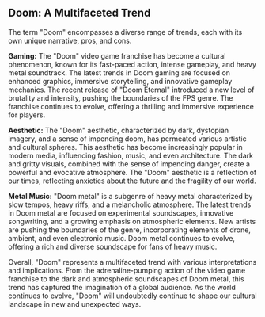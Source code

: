 ## Doom: A Multifaceted Trend

The term "Doom" encompasses a diverse range of trends, each with its own unique narrative, pros, and cons.  

**Gaming:** The "Doom" video game franchise has become a cultural phenomenon, known for its fast-paced action, intense gameplay, and heavy metal soundtrack.  The latest trends in Doom gaming are focused on enhanced graphics, immersive storytelling, and innovative gameplay mechanics.  The recent release of "Doom Eternal" introduced a new level of brutality and intensity, pushing the boundaries of the FPS genre.  The franchise continues to evolve, offering a thrilling and immersive experience for players.

**Aesthetic:**  The "Doom" aesthetic, characterized by dark, dystopian imagery, and a sense of impending doom, has permeated various artistic and cultural spheres.  This aesthetic has become increasingly popular in modern media, influencing fashion, music, and even architecture.  The dark and gritty visuals, combined with the sense of impending danger, create a powerful and evocative atmosphere.  The "Doom" aesthetic is a reflection of our times, reflecting anxieties about the future and the fragility of our world.

**Metal Music:**  "Doom metal" is a subgenre of heavy metal characterized by slow tempos, heavy riffs, and a melancholic atmosphere.  The latest trends in Doom metal are focused on experimental soundscapes, innovative songwriting, and a growing emphasis on atmospheric elements.  New artists are pushing the boundaries of the genre, incorporating elements of drone, ambient, and even electronic music.  Doom metal continues to evolve, offering a rich and diverse soundscape for fans of heavy music.

Overall, "Doom" represents a multifaceted trend with various interpretations and implications.  From the adrenaline-pumping action of the video game franchise to the dark and atmospheric soundscapes of Doom metal, this trend has captured the imagination of a global audience.  As the world continues to evolve, "Doom" will undoubtedly continue to shape our cultural landscape in new and unexpected ways.